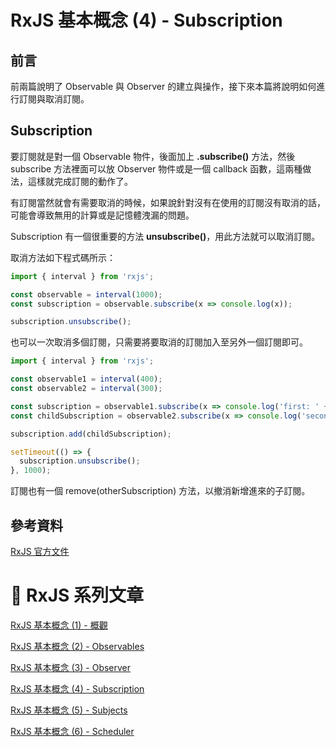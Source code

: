 # RxJS 基本概念 (4) - Subscription

## 前言
前兩篇說明了 Observable 與 Observer 的建立與操作，接下來本篇將說明如何進行訂閱與取消訂閱。

## Subscription
要訂閱就是對一個 Observable 物件，後面加上 **.subscribe()** 方法，然後 subscribe 方法裡面可以放 Observer 物件或是一個 callback 函數，這兩種做法，這樣就完成訂閱的動作了。

有訂閱當然就會有需要取消的時候，如果說針對沒有在使用的訂閱沒有取消的話，可能會導致無用的計算或是記憶體洩漏的問題。

Subscription 有一個很重要的方法 **unsubscribe()**，用此方法就可以取消訂閱。

取消方法如下程式碼所示：

```js
import { interval } from 'rxjs';

const observable = interval(1000);
const subscription = observable.subscribe(x => console.log(x));

subscription.unsubscribe();
```

也可以一次取消多個訂閱，只需要將要取消的訂閱加入至另外一個訂閱即可。

```js
import { interval } from 'rxjs';

const observable1 = interval(400);
const observable2 = interval(300);

const subscription = observable1.subscribe(x => console.log('first: ' + x));
const childSubscription = observable2.subscribe(x => console.log('second: ' + x));

subscription.add(childSubscription);

setTimeout(() => {
  subscription.unsubscribe();
}, 1000);
```
訂閱也有一個 remove(otherSubscription) 方法，以撤消新增進來的子訂閱。

## 參考資料
[RxJS 官方文件](https://rxjs.dev/guide/overview)

# 🚀 RxJS 系列文章
[RxJS 基本概念 (1) - 概觀](https://bingfenghung.github.io/blog/articles/RxJS%3C_%3E%3ERxJS%20%E5%9F%BA%E6%9C%AC%E6%A6%82%E5%BF%B5%20(1))

[RxJS 基本概念 (2) - Observables](https://bingfenghung.github.io/blog/articles/RxJS%3C_%3E%3ERxJS%20%E5%9F%BA%E6%9C%AC%E6%A6%82%E5%BF%B5%20(2))

[RxJS 基本概念 (3) - Observer](https://bingfenghung.github.io/blog/articles/RxJS%3C_%3E%3ERxJS%20%E5%9F%BA%E6%9C%AC%E6%A6%82%E5%BF%B5%20(3))

[RxJS 基本概念 (4) - Subscription](https://bingfenghung.github.io/blog/articles/RxJS%3C_%3E%3ERxJS%20%E5%9F%BA%E6%9C%AC%E6%A6%82%E5%BF%B5%20(4))

[RxJS 基本概念 (5) - Subjects](https://bingfenghung.github.io/blog/articles/RxJS%3C_%3E%3ERxJS%20%E5%9F%BA%E6%9C%AC%E6%A6%82%E5%BF%B5%20(5))

[RxJS 基本概念 (6) - Scheduler](https://bingfenghung.github.io/blog/articles/RxJS%3C_%3E%3ERxJS%20%E5%9F%BA%E6%9C%AC%E6%A6%82%E5%BF%B5%20(6))

